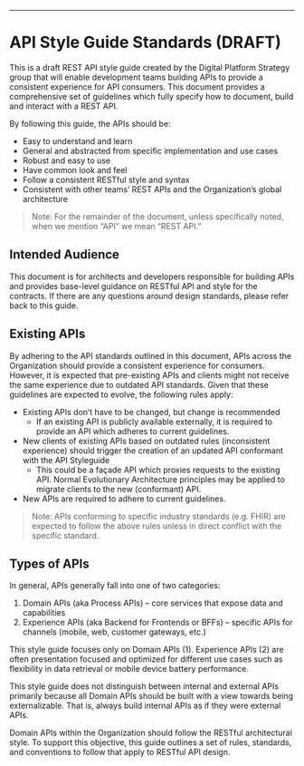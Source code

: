 ----

# API Style Guide Standards (DRAFT)

This is a draft REST API style guide created by the Digital Platform Strategy group that will enable development teams building APIs to provide a consistent experience for API consumers.
This document provides a comprehensive set of guidelines which fully specify how to document, build and interact with a REST API.

By following this guide, the APIs should be:

- Easy to understand and learn
- General and abstracted from specific implementation and use cases
- Robust and easy to use
- Have common look and feel
- Follow a consistent RESTful style and syntax
- Consistent with other teams’ REST APIs and the Organization’s global architecture

> Note: For the remainder of the document, unless specifically noted, when we mention “API” we mean “REST API.”

## Intended Audience

This document is for architects and developers responsible for building APIs and provides base-level guidance on RESTful API and style for the contracts.
If there are any questions around design standards, please refer back to this guide.

## Existing APIs

By adhering to the API standards outlined in this document, APIs across the Organization should provide a consistent experience for consumers.
However, it is expected that pre-existing APIs and clients might not receive the same experience due to outdated API standards.
Given that these guidelines are expected to evolve, the following rules apply:

- Existing APIs don’t have to be changed, but change is recommended
  - If an existing API is publicly available externally, it is required to provide an API which adheres to current guidelines.
- New clients of existing APIs based on outdated rules (inconsistent experience) should trigger the creation of an updated API conformant with the API Styleguide
  - This could be a façade API which proxies requests to the existing API.
Normal Evolutionary Architecture principles may be applied to migrate clients to the new (conformant) API.
- New APIs are required to adhere to current guidelines.

> Note: APIs conforming to specific industry standards (e.g. FHIR) are expected to follow the above rules unless in direct conflict with the specific standard.

## Types of APIs

In general, APIs generally fall into one of two categories:

1. Domain APIs (aka Process APIs) – core services that expose data and capabilities
2. Experience APIs (aka Backend for Frontends or BFFs) – specific APIs for channels (mobile, web, customer gateways, etc.)

This style guide focuses only on Domain APIs (1).
Experience APIs (2) are often presentation focused and optimized for different use cases such as flexibility in data retrieval or mobile device battery performance.

This style guide does not distinguish between internal and external APIs primarily because all Domain APIs should be built with a view towards being externalizable.
That is, always build internal APIs as if they were external APIs.

Domain APIs within the Organization should follow the RESTful architectural style.
To support this objective, this guide outlines a set of rules, standards, and conventions to follow that apply to RESTful API design.
